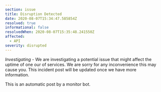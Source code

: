 ```yaml
---
section: issue
title: Disruption Detected
date: 2020-08-07T15:34:47.585854Z
resolved: true
informational: false
resolvedWhen: 2020-08-07T15:35:48.241550Z
affected:
  - API
severity: disrupted
---
```

*Investigating* - We are investigating a potential issue that might affect the uptime of one our of services. We are sorry for any inconvenience this may cause you. This incident post will be updated once we have more information.

This is an automatic post by a monitor bot.
        